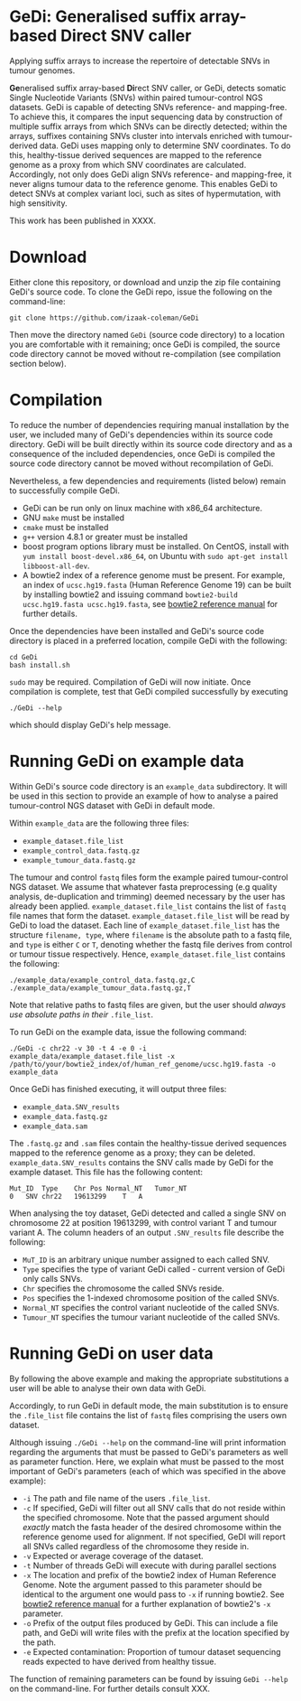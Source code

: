 # GeDi: Generalised suffix array-based Direct SNV caller

Applying suffix arrays to increase the repertoire of detectable SNVs 
in tumour genomes.

**Ge**neralised suffix array-based **Di**rect SNV caller, or GeDi,
detects somatic Single Nucleotide Variants (SNVs) within paired tumour-control
NGS datasets. GeDi is capable of detecting SNVs reference- and mapping-free.
To achieve this, it compares the input sequencing data by
construction of multiple suffix arrays from which SNVs can be directly detected;
within the arrays, suffixes containing SNVs cluster into intervals enriched with
tumour-derived data. GeDi uses mapping only to determine SNV coordinates.
To do this, healthy-tissue derived sequences are mapped to the reference
genome as a proxy from which SNV coordinates are calculated. Accordingly,
not only does GeDi align SNVs reference- and mapping-free, it never
aligns tumour data to the reference genome. This enables GeDi
to detect SNVs at complex variant loci, such as sites of hypermutation,
with high sensitivity.

This work has been published in XXXX.


# Download
Either clone this repository, or download and unzip the zip file containing 
GeDi's source code. To clone the GeDi repo, issue the following on the command-line:

```
git clone https://github.com/izaak-coleman/GeDi
```
Then move the directory named `GeDi` (source code directory) 
to a location you are comfortable with it remaining; 
once GeDi is compiled, the source code directory cannot be moved 
without re-compilation (see compilation section below).


# Compilation
To reduce the number of dependencies requiring manual installation by the user, 
we included many of GeDi's dependencies within its source code directory. 
GeDi will be built directly within its source code directory and as a consequence of
the included dependencies, once GeDi is compiled the source code directory cannot
be moved without recompilation of GeDi. 

Nevertheless, a few dependencies and requirements (listed below)
remain to successfully compile GeDi.
  - GeDi can be run only on linux machine with x86\_64 architecture. 
  - GNU `make` must be installed 
  - `cmake` must be installed
  - `g++` version 4.8.1 or greater must be installed 
  - boost program options library must be installed. On CentOS, install with `yum install
  boost-devel.x86_64`, on Ubuntu with `sudo apt-get install libboost-all-dev`.
  - A bowtie2 index of a reference genome must be present. For example, an index
  of `ucsc.hg19.fasta` (Human Reference Genome 19) can be built by installing 
  bowtie2 and issuing command `bowtie2-build
  ucsc.hg19.fasta ucsc.hg19.fasta`, see 
  [bowtie2 reference manual](http://bowtie-bio.sourceforge.net/bowtie2/manual.shtml)
  for further details.

Once the dependencies have been installed and GeDi's source code
directory is placed in a preferred location, compile GeDi with the following:
```
cd GeDi
bash install.sh
```
`sudo` may be required. Compilation of GeDi will now initiate. Once compilation is complete,
test that GeDi compiled successfully by executing
```
./GeDi --help
```
which should display GeDi's help message.


# Running GeDi on example data

Within GeDi's source code directory is an `example_data` subdirectory.
It will be used in this section to provide an example of how to analyse a paired
tumour-control NGS dataset with GeDi in default mode. 

Within `example_data` are the following three files:
  - `example_dataset.file_list`
  - `example_control_data.fastq.gz`
  - `example_tumour_data.fastq.gz`

The tumour and control `fastq` files form the example paired tumour-control
NGS dataset. We assume that whatever fasta preprocessing (e.g quality analysis,
de-duplication and trimming) deemed necessary by the user has already been applied. 
`example_dataset.file_list` contains the list of `fastq` file names
that form the dataset. `example_dataset.file_list` will be read by GeDi to 
load the dataset. Each line of `example_dataset.file_list` has the structure `filename, type`, where `filename`
is the absolute path to a fastq file, and `type` is either `C` or `T`, denoting
whether the fastq file derives from control or tumour tissue respectively.
Hence, `example_dataset.file_list` contains the following:
```
./example_data/example_control_data.fastq.gz,C
./example_data/example_tumour_data.fastq.gz,T
```
Note that relative paths to fastq files are given, but the user
should *always use absolute paths in their* `.file_list`.

To run GeDi on the example data, issue the following command:
```
./GeDi -c chr22 -v 30 -t 4 -e 0 -i example_data/example_dataset.file_list -x /path/to/your/bowtie2_index/of/human_ref_genome/ucsc.hg19.fasta -o example_data
```
Once GeDi has finished executing, it will output three files:
 - `example_data.SNV_results`
 - `example_data.fastq.gz`
 - `example_data.sam`

The `.fastq.gz` and `.sam` files contain the healthy-tissue derived sequences
mapped to the reference genome as a proxy; they can be deleted. 
`example_data.SNV_results` contains the SNV calls made
by GeDi for the example dataset. This file has the following content:
```
Mut_ID	Type	Chr	Pos	Normal_NT	Tumor_NT
0	SNV	chr22	19613299	T	A

```
When analysing the toy dataset, GeDi detected and called a single SNV on
chromosome 22 at position 19613299, with control variant T and tumour variant
A. The column headers of an output `.SNV_results` file describe the following:
  - `MuT_ID` is an arbitrary unique number assigned to each called SNV.
  - `Type` specifies the type of variant GeDi called - current version of GeDi only calls SNVs.
  - `Chr` specifies the chromosome the called SNVs reside.
  - `Pos` specifies the 1-indexed chromosome position of the called SNVs.
  - `Normal_NT` specifies the control variant nucleotide of the called SNVs.
  - `Tumour_NT` specifies the tumour variant nucleotide of the called SNVs.

# Running GeDi on user data
By following the above example and making the appropriate substitutions
a user will be able to analyse their own data with GeDi.

Accordingly, to run GeDi in default mode, the main substitution is to ensure
the `.file_list` file contains the list of `fastq` files comprising
the users own dataset.

Although issuing `./GeDi --help` on the command-line will print information
regarding the arguments that must be passed to GeDi's parameters as well
as parameter function. Here, we explain what must be passed to the most important of GeDi's
parameters (each of which was specified in the above example):
 - `-i` The path and file name of the users `.file_list`.
 - `-c` If specified, GeDi will filter out all SNV calls that do not
        reside within the specified chromosome. Note that the passed argument
        should *exactly* match the fasta header of the desired chromosome 
        within the reference genome used for alignment. If not specified, GeDI will report
        all SNVs called regardless of the chromosome they reside in.
 - `-v` Expected or average coverage of the dataset.
 - `-t` Number of threads GeDi will execute with during parallel sections
 - `-x` The location and prefix of the bowtie2 index of Human Reference Genome.
        Note the argument passed to this parameter should be identical to the
        argument one would pass to `-x` if running bowtie2. See
        [bowtie2 reference manual](http://bowtie-bio.sourceforge.net/bowtie2/manual.shtml) 
        for a further explanation of bowtie2's `-x` parameter.
 - `-o` Prefix of the output files produced by GeDi. This can include a file
        path, and GeDi will write files with the prefix at the location
        specified by the path.
 - `-e` Expected contamination: Proportion of tumour dataset sequencing reads
        expected to have derived from healthy tissue.

The function of remaining parameters can be found by issuing `GeDi --help` on
the command-line. For further details consult XXX.
